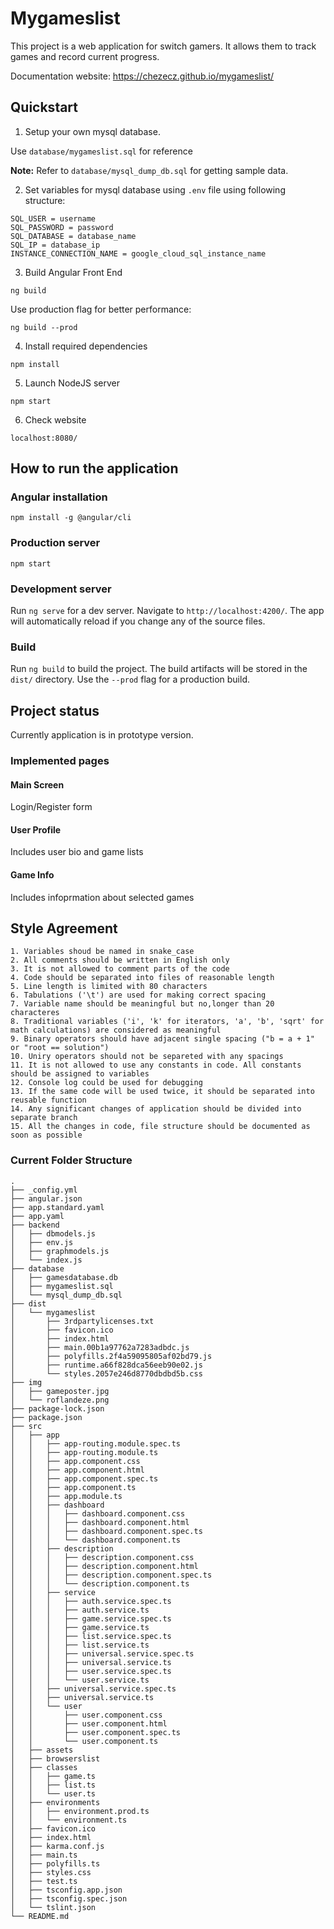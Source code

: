 # Mygameslist

This project is a web application for switch gamers. It allows them to track games and record current progress.

Documentation website: https://chezecz.github.io/mygameslist/

## Quickstart

1. Setup your own mysql database. 

Use ```database/mygameslist.sql``` for reference

**Note:** Refer to ```database/mysql_dump_db.sql``` for getting sample data.

2. Set variables for mysql database using ```.env``` file using following structure:

```
SQL_USER = username
SQL_PASSWORD = password
SQL_DATABASE = database_name
SQL_IP = database_ip
INSTANCE_CONNECTION_NAME = google_cloud_sql_instance_name
```
3. Build Angular Front End

```ng build```

Use production flag for better performance:

```ng build --prod```

4. Install required dependencies

```npm install```

5. Launch NodeJS server

```npm start```

6. Check website

```localhost:8080/```

## How to run the application

### Angular installation

`npm install -g @angular/cli`

### Production server

`npm start`

### Development server

Run `ng serve` for a dev server. Navigate to `http://localhost:4200/`. The app will automatically reload if you change any of the source files.

### Build

Run `ng build` to build the project. The build artifacts will be stored in the `dist/` directory. Use the `--prod` flag for a production build.

## Project status

Currently application is in prototype version.

### Implemented pages

#### Main Screen

Login/Register form

#### User Profile

Includes user bio and game lists

#### Game Info

Includes infoprmation about selected games
    
## Style Agreement

    1. Variables shoud be named in snake_case
    2. All comments should be written in English only
    3. It is not allowed to comment parts of the code
    4. Code should be separated into files of reasonable length
    5. Line length is limited with 80 characters
    6. Tabulations ('\t') are used for making correct spacing
    7. Variable name should be meaningful but no,longer than 20 characteres
    8. Traditional variables ('i', 'k' for iterators, 'a', 'b', 'sqrt' for math calculations) are considered as meaningful
    9. Binary operators should have adjacent single spacing ("b = a + 1" or "root == solution")
    10. Uniry operators should not be separeted with any spacings
    11. It is not allowed to use any constants in code. All constants should be assigned to variables
    12. Console log could be used for debugging
    13. If the same code will be used twice, it should be separated into reusable function
    14. Any significant changes of application should be divided into separate branch
    15. All the changes in code, file structure should be documented as soon as possible
    
    
    
### Current Folder Structure

```
.
├── _config.yml
├── angular.json
├── app.standard.yaml
├── app.yaml
├── backend
│   ├── dbmodels.js
│   ├── env.js
│   ├── graphmodels.js
│   └── index.js
├── database
│   ├── gamesdatabase.db
│   ├── mygameslist.sql
│   └── mysql_dump_db.sql
├── dist
│   └── mygameslist
│       ├── 3rdpartylicenses.txt
│       ├── favicon.ico
│       ├── index.html
│       ├── main.00b1a97762a7283adbdc.js
│       ├── polyfills.2f4a59095805af02bd79.js
│       ├── runtime.a66f828dca56eeb90e02.js
│       └── styles.2057e246d8770dbdbd5b.css
├── img
│   ├── gameposter.jpg
│   └── roflandeze.png
├── package-lock.json
├── package.json
├── src
│   ├── app
│   │   ├── app-routing.module.spec.ts
│   │   ├── app-routing.module.ts
│   │   ├── app.component.css
│   │   ├── app.component.html
│   │   ├── app.component.spec.ts
│   │   ├── app.component.ts
│   │   ├── app.module.ts
│   │   ├── dashboard
│   │   │   ├── dashboard.component.css
│   │   │   ├── dashboard.component.html
│   │   │   ├── dashboard.component.spec.ts
│   │   │   └── dashboard.component.ts
│   │   ├── description
│   │   │   ├── description.component.css
│   │   │   ├── description.component.html
│   │   │   ├── description.component.spec.ts
│   │   │   └── description.component.ts
│   │   ├── service
│   │   │   ├── auth.service.spec.ts
│   │   │   ├── auth.service.ts
│   │   │   ├── game.service.spec.ts
│   │   │   ├── game.service.ts
│   │   │   ├── list.service.spec.ts
│   │   │   ├── list.service.ts
│   │   │   ├── universal.service.spec.ts
│   │   │   ├── universal.service.ts
│   │   │   ├── user.service.spec.ts
│   │   │   └── user.service.ts
│   │   ├── universal.service.spec.ts
│   │   ├── universal.service.ts
│   │   └── user
│   │       ├── user.component.css
│   │       ├── user.component.html
│   │       ├── user.component.spec.ts
│   │       └── user.component.ts
│   ├── assets
│   ├── browserslist
│   ├── classes
│   │   ├── game.ts
│   │   ├── list.ts
│   │   └── user.ts
│   ├── environments
│   │   ├── environment.prod.ts
│   │   └── environment.ts
│   ├── favicon.ico
│   ├── index.html
│   ├── karma.conf.js
│   ├── main.ts
│   ├── polyfills.ts
│   ├── styles.css
│   ├── test.ts
│   ├── tsconfig.app.json
│   ├── tsconfig.spec.json
│   └── tslint.json
└── README.md
```

